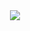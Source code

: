 <div align="center"> <img src="https://github-readme-streak-stats.herokuapp.com/?user=sun0225SUN" /> </div>
